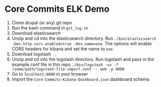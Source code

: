 # Core Commits ELK Demo

1. Clone drupal (or any) git repo
2. Run the bash command in `git_log.sh`
3. Download elasticsearch
4. Unzip and cd into the elasticsearch directory.  Run `./bin/elasticsearch -Des.http.cors.enabled=true -Des.name=one`.  The options will enable CORS headers for kibana and set the name to `one`.
5. Download logstash
6. Unzip and cd into the logstash directory.  Run logstash and pass in the example conf file in this repo `./bin/logstash -vv -f /some/path/logstash-file-import.conf -- web -p 8000`
7. Go to `localhost:8000` in your browser
8. Import the `Core-Commits-Kibana-Dashboard.json` dashboard schema
